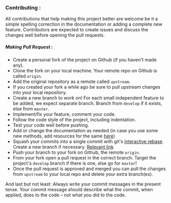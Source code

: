 ### Contributing :

All contributions that help making this project better are welcome be it a simple spelling correction
in the documentation or adding a complete new feature. Contributors are expected to create issues
and discuss the changes well before opening the pull requests. 

##### Making Pull Request :

- Create a personal fork of the project on Github (if you haven't made any). 
- Clone the fork on your local machine. Your remote repo on Github is called `origin`.
- Add the original repository as a remote called `upstream`.
- If you created your fork a while ago be sure to pull upstream changes into your local repository.
- Create a new branch to work on! For each small independent feature to be added, we expect separate branch. Branch from `develop` if it exists, else from `master`.
- Implement/fix your feature, comment your code.
- Follow the code style of the project, including indentation.
- Test your code well before pushing.
- Add or change the documentation as needed (in case you use some new methods, add resources for the same [here](https://github.com/harshraj22/contest/tree/master/resources/resources.md))
- Squash your commits into a single commit with git's [interactive rebase](https://help.github.com/articles/interactive-rebase). Create a new branch if necessary.
[Relevant link](https://www.internalpointers.com/post/squash-commits-into-one-git)
- Push your branch to your fork on Github, the remote `origin`.
- From your fork open a pull request in the correct branch. Target the project's `develop` branch if there is one, else go for `master`!
- Once the pull request is approved and merged you can pull the changes from `upstream` to your local repo and delete
your extra branch(es).

And last but not least: Always write your commit messages in the present tense. Your commit message should describe what the commit, when applied, does to the code – not what you did to the code.
